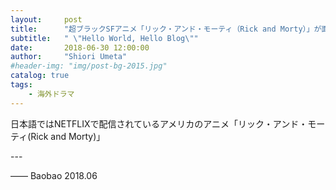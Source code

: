 ```yaml
---
layout:     post
title:      "超ブラックSFアニメ「リック・アンド・モーティ（Rick and Morty）」が面白すぎる"
subtitle:   " \"Hello World, Hello Blog\""
date:       2018-06-30 12:00:00
author:     "Shiori Umeta"
#header-img: "img/post-bg-2015.jpg"
catalog: true
tags:
    - 海外ドラマ
---
```


日本語ではNETFLIXで配信されているアメリカのアニメ「リック・アンド・モーティ(Rick and Morty)」

<p id = "build"></p>
---

—— Baobao 2018.06
